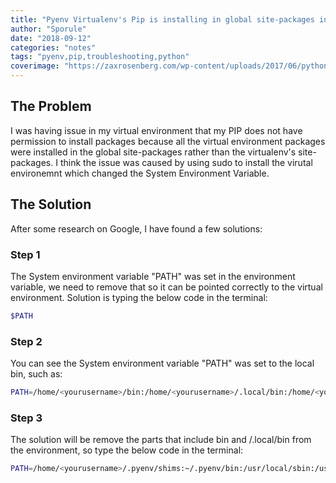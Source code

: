 ```yaml
---
title: "Pyenv Virtualenv's Pip is installing in global site-packages instead of Virtualenv (Pip Permission issues)"
author: "Sporule"
date: "2018-09-12"
categories: "notes"
tags: "pyenv,pip,troubleshooting,python"
coverimage: "https://zaxrosenberg.com/wp-content/uploads/2017/06/python-virtualenv.jpg"
---
```


## The Problem

I was having issue in my virtual environment that my PIP does not have permission to install packages because all the virtual environment packages were installed in the global site-packages rather than the virtualenv's site-packages. I think the issue was caused by using sudo to install the virutal environemnt which changed the System Environment Variable.

## The Solution

After some research on Google, I have found a few solutions:

### Step 1

The System environment variable "PATH" was set in the environment variable, we need to remove that so it can be pointed correctly to the virtual environment. Solution is typing the below code in the terminal:

```bash
$PATH
```

### Step 2

You can see the System environment variable "PATH" was set to the local bin, such as:

```bash
PATH=/home/<yourusername>/bin:/home/<yourusername>/.local/bin:/home/<yourusername>/.pyenv/shims:~/.pyenv/bin:/usr/local/sbin:/usr/local/bin:/usr/sbin:/usr/bin:/sbin:/bin:/usr/games:/usr/local/games:/snap/bin
```

### Step 3

The solution will be remove the parts that include bin and /.local/bin from the environment, so type the below code in the terminal:  

```bash
PATH=/home/<yourusername>/.pyenv/shims:~/.pyenv/bin:/usr/local/sbin:/usr/local/bin:/usr/sbin:/usr/bin:/sbin:/bin:/usr/games:/usr/local/games:/snap/bin
```

